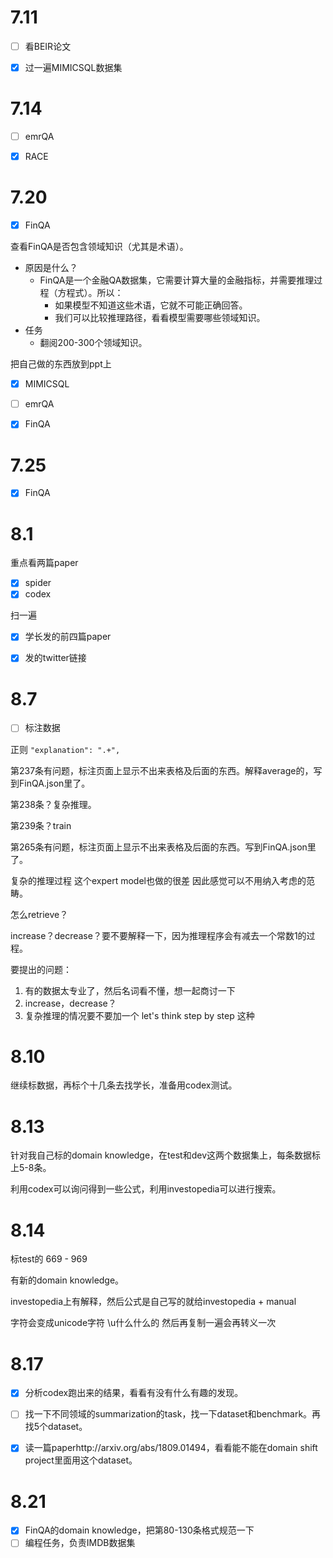 # 7.11

- [ ] 看BEIR论文

- [x] 过一遍MIMICSQL数据集



# 7.14

- [ ] emrQA
- [x] RACE



# 7.20

- [x] FinQA

查看FinQA是否包含领域知识（尤其是术语）。

- 原因是什么？
  - FinQA是一个金融QA数据集，它需要计算大量的金融指标，并需要推理过程（方程式）。所以：
    - 如果模型不知道这些术语，它就不可能正确回答。
    - 我们可以比较推理路径，看看模型需要哪些领域知识。
- 任务
  - 翻阅200-300个领域知识。


把自己做的东西放到ppt上

- [x] MIMICSQL
- [ ] emrQA
- [x] FinQA



# 7.25

- [x] FinQA



# 8.1

重点看两篇paper

- [x] spider
- [x] codex

扫一遍

- [x] 学长发的前四篇paper
- [x] 发的twitter链接



# 8.7

- [ ] 标注数据

正则 `"explanation": ".+",`

第237条有问题，标注页面上显示不出来表格及后面的东西。解释average的，写到FinQA.json里了。

第238条？复杂推理。

第239条？train

第265条有问题，标注页面上显示不出来表格及后面的东西。写到FinQA.json里了。

复杂的推理过程 这个expert model也做的很差 因此感觉可以不用纳入考虑的范畴。

怎么retrieve？

increase？decrease？要不要解释一下，因为推理程序会有减去一个常数1的过程。

要提出的问题：

1. 有的数据太专业了，然后名词看不懂，想一起商讨一下
2. increase，decrease？
3. 复杂推理的情况要不要加一个 let's think step by step 这种



# 8.10

继续标数据，再标个十几条去找学长，准备用codex测试。





# 8.13

针对我自己标的domain knowledge，在test和dev这两个数据集上，每条数据标上5-8条。

利用codex可以询问得到一些公式，利用investopedia可以进行搜索。



# 8.14

标test的 669 - 969

有新的domain knowledge。

investopedia上有解释，然后公式是自己写的就给investopedia + manual

字符会变成unicode字符  \u什么什么的 然后再复制一遍会再转义一次



# 8.17

- [x] 分析codex跑出来的结果，看看有没有什么有趣的发现。

- [ ] 找一下不同领域的summarization的task，找一下dataset和benchmark。再找5个dataset。

- [x] 读一篇paperhttp://arxiv.org/abs/1809.01494，看看能不能在domain shift project里面用这个dataset。



# 8.21

- [x] FinQA的domain knowledge，把第80-130条格式规范一下
- [ ] 编程任务，负责IMDB数据集
